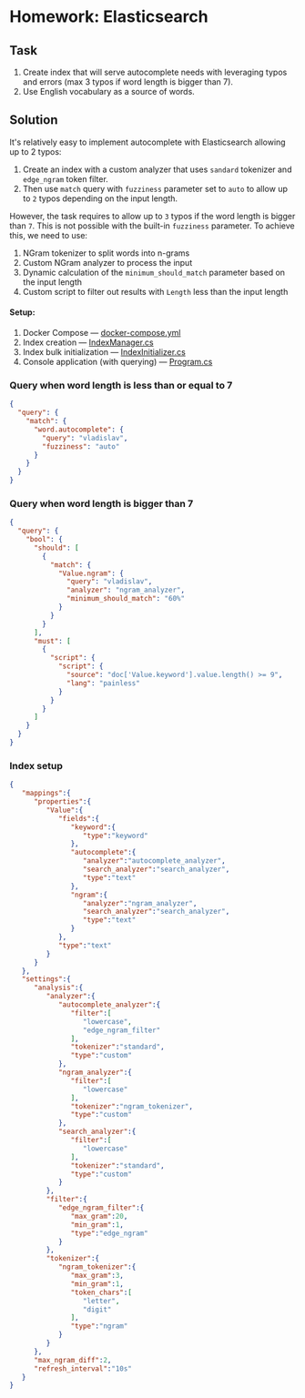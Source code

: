 # Homework: Elasticsearch

## Task

1. Create index that will serve autocomplete needs with leveraging typos and errors (max 3 typos if word length is bigger than 7).
2. Use English vocabulary as a source of words.

## Solution

It's relatively easy to implement autocomplete with Elasticsearch allowing up to 2 typos:
1. Create an index with a custom analyzer that uses `sandard` tokenizer and `edge_ngram` token filter.
2. Then use `match` query with `fuzziness` parameter set to `auto` to allow up to `2` typos depending on the input length.

However, the task requires to allow up to `3` typos if the word length is bigger than `7`. This is not possible with the built-in `fuzziness` parameter. To achieve this, we need to use:
1. NGram tokenizer to split words into n-grams
2. Custom NGram analyzer to process the input
3. Dynamic calculation of the `minimum_should_match` parameter based on the input length
4. Custom script to filter out results with `Length` less than the input length

#### Setup:
1. Docker Compose — [docker-compose.yml](./docker-compose.yml)
2. Index creation — [IndexManager.cs](./src/HW.Elasticsearch/HW.Elasticsearch/IndexManager.cs)
3. Index bulk initialization — [IndexInitializer.cs](./src/HW.Elasticsearch/HW.Elasticsearch/IndexInitializer.cs)
4. Console application (with querying) — [Program.cs](./src/HW.Elasticsearch/HW.Elasticsearch/Program.cs)

### Query when word length is less than or equal to 7

```json
{
  "query": {
    "match": {
      "word.autocomplete": {
        "query": "vladislav",
        "fuzziness": "auto"
      }
    }
  }
}
```

### Query when word length is bigger than 7

```json
{
  "query": {
    "bool": {
      "should": [
        {
          "match": {
            "Value.ngram": {
              "query": "vladislav",
              "analyzer": "ngram_analyzer",
              "minimum_should_match": "60%"
            }
          }
        }
      ],
      "must": [
        {
          "script": {
            "script": {
              "source": "doc['Value.keyword'].value.length() >= 9",
              "lang": "painless"
            }
          }
        }
      ]
    }
  }
}
```

### Index setup

```json
{
   "mappings":{
      "properties":{
         "Value":{
            "fields":{
               "keyword":{
                  "type":"keyword"
               },
               "autocomplete":{
                  "analyzer":"autocomplete_analyzer",
                  "search_analyzer":"search_analyzer",
                  "type":"text"
               },
               "ngram":{
                  "analyzer":"ngram_analyzer",
                  "search_analyzer":"search_analyzer",
                  "type":"text"
               }
            },
            "type":"text"
         }
      }
   },
   "settings":{
      "analysis":{
         "analyzer":{
            "autocomplete_analyzer":{
               "filter":[
                  "lowercase",
                  "edge_ngram_filter"
               ],
               "tokenizer":"standard",
               "type":"custom"
            },
            "ngram_analyzer":{
               "filter":[
                  "lowercase"
               ],
               "tokenizer":"ngram_tokenizer",
               "type":"custom"
            },
            "search_analyzer":{
               "filter":[
                  "lowercase"
               ],
               "tokenizer":"standard",
               "type":"custom"
            }
         },
         "filter":{
            "edge_ngram_filter":{
               "max_gram":20,
               "min_gram":1,
               "type":"edge_ngram"
            }
         },
         "tokenizer":{
            "ngram_tokenizer":{
               "max_gram":3,
               "min_gram":1,
               "token_chars":[
                  "letter",
                  "digit"
               ],
               "type":"ngram"
            }
         }
      },
      "max_ngram_diff":2,
      "refresh_interval":"10s"
   }
}
```
